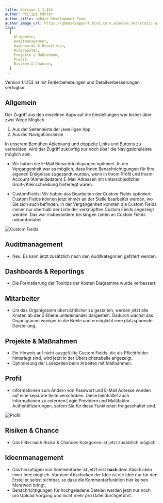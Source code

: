 ```yaml
---
title: Version 1.1.153
author: Philipp Pähler
author_title: qmBase Development Team
author_image_url: https://qmbasesupport.blob.core.windows.net/static-assets/img/persons/paehler_round.png
tags:
  [
    Allgemein,
    Auditmanagement,
    Dashboards & Reportings,
    Mitarbeiter,
    Projekte & Maßnahmen,
    Profil,
    Risiken & Chancen,
  ]
---
```


Version 1.1.153 ist mit Fehlerbehebungen und Detailverbesserungen verfügbar.

<!--truncate-->

## Allgemein

Der Zugriff aus den einzelnen Apps auf die Einstellungen war bisher über zwei Wege Möglich.

1. Aus der Seitenleiste der jeweiligen App
2. Aus der Navigationsleiste

In unserem Bemühen Ablenkung und doppelte Links und Buttons zu vermeiden, wird der Zugriff zukünftig nur noch über die Navigationsleiste möglich sein.

- Wir haben die E-Mail Benachrichtigungen optimiert. In der Vergangenheit war es möglich, dass Ihnen Benachrichtigungen für Ihre eigenen Ereignisse zugesandt wurden, wenn in Ihrem Profil und Ihrem Account (Anmeldedaten) E-Mail Adressen mit unterschiedlicher Groß-/Kleinschreibung hinterlegt waren.

- CustomFields: Wir haben das Bearbeiten der Custom Fields optimiert. Custom Fields können jetzt immer an der Stelle bearbeitet werden, wo Sie sich auch befinden. In der Vergangenheit konnten die Custom Fields immer nur oberhalb der Liste der verknüpften Custom Fields angezeigt werden. Das war insbesondere bei langen Listen an Custom Fields unkomfortabel.

![Custom Fields](https://caqadmin.blob.core.windows.net/public-screenshots/manual-screenshots/Screenshot%202021-06-30%20121736_customFields_edit_update.png)

## Auditmanagement

- Neu: Es kann jetzt zusätzlich nach den Auditkategorien gefiltert werden.

## Dashboards & Reportings

- Die Formatierung der Tooltips der Kosten Diagramme wurde verbessert.

## Mitarbeiter

- Um das Organigramm übersichtlicher zu gestalten, werden jetzt alle Knoten ab der 3 Ebene untereinander dargestellt. Dadurch wächst das Organigramm weniger in die Breite und ermöglicht eine platzsparende Darstellung.

## Projekte & Maßnahmen

- Ein Hinweis auf nicht ausgefüllte Custom Fields, die als Pflichtfelder hinterlegt sind, wird jetzt in der Übersichtstabelle angezeigt.
- Optimierung der Ladezeiten beim Arbeiten mit Maßnahmen.

## Profil

- Informationen zum Ändern von Passwort und E-Mail Adresse wurden auf eine separate Seite verschoben. Diese beinhaltet auch Informationen zu externen Login Providern und Multifaktor Authentifizierungen, sofern Sie für diese Funktionen freigeschaltet sind.

![Profil](https://caqadmin.blob.core.windows.net/public-screenshots/manual-screenshots/Screenshot%202021-06-30%20121337_Profile.png)

## Risiken & Chance

- Das Filter nach Risiko & Chancen Kategorien ist jetzt zusätzlich möglich.

## Ideenmanagement

- Das hinzufügen von Kommentaren ist jetzt erst **nach** dem Abschicken einer Idee möglich. Vor dem Abschicken der Idee ist die Idee nur für den Ersteller selbst sichtbar, so dass die Kommentarfunktion hier keinen Mehrwert bringt.
- Benachrichtigungen für hochgeladene Dateien werden jetzt nur noch pro Upload Vorgang und nicht mehr pro Datei durchgeführt.
